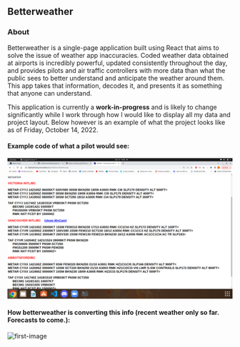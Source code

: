 ## Betterweather

### About

Betterweather is a single-page application built using React that aims to solve the issue of weather app inaccuracies. Coded weather data obtained at airports is incredibly powerful, updated consistently throughout the day, and provides pilots and air traffic controllers with more data than what the public sees to better understand and anticipate the weather around them. This app takes that information, decodes it, and presents it as something that anyone can understand.

This application is currently a **work-in-progress** and is likely to change significantly while I work through how I would like to display all my data and project layout. Below however is an example of what the project looks like as of Friday, October 14, 2022.

#### Example code of what a pilot would see:
![metar-report](./public/images/metar-report.png)

#### How betterweather is converting this info (recent weather only so far. Forecasts to come.):
![first-image](./public/images/betterweather1.gif)